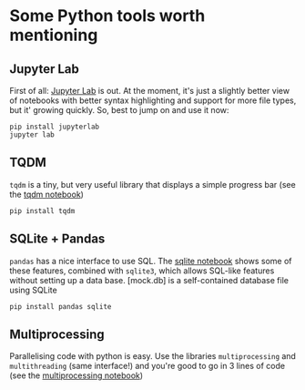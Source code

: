 # Some Python tools worth mentioning

## Jupyter Lab
First of all: [Jupyter Lab](https://github.com/jupyterlab/jupyterlab) is out. At the moment, it's just a slightly better view of notebooks with better syntax highlighting and support for more file types, but it' growing quickly. So, best to jump on and use it now:

```
pip install jupyterlab
jupyter lab
```

## TQDM
`tqdm` is a tiny, but very useful library that displays a simple progress bar (see the [tqdm notebook](./tqdm.ipynb))

```
pip install tqdm
```

## SQLite + Pandas
`pandas` has a nice interface to use SQL. The [sqlite notebook](./sqlite.ipynb) shows some of these features, combined with `sqlite3`, which allows SQL-like features without setting up a data base. [mock.db] is a self-contained database file using SQLite

```
pip install pandas sqlite
```

## Multiprocessing
Parallelising code with python is easy. Use the libraries `multiprocessing` and `multithreading` (same interface!) and you're good to go in 3 lines of code (see the [multiprocessing notebook](./multiprocessing.ipynb))

